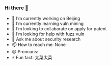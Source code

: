 ### Hi there 👋

<!--
**0xFFx0rAny/0xFFx0rAny** is a ✨ _special_ ✨ repository because its `README.md` (this file) appears on your GitHub profile.

Here are some ideas to get you started:
-->
- 🔭 I’m currently working on Beijing
- 🌱 I’m currently learning vuln mining
- 👯 I’m looking to collaborate on apply for patent
- 🤔 I’m looking for help with fuzz vuln
- 💬 Ask me about security research
- 📫 How to reach me: None
- 😄 Pronouns: 
- ⚡ Fun fact:  太菜太菜

